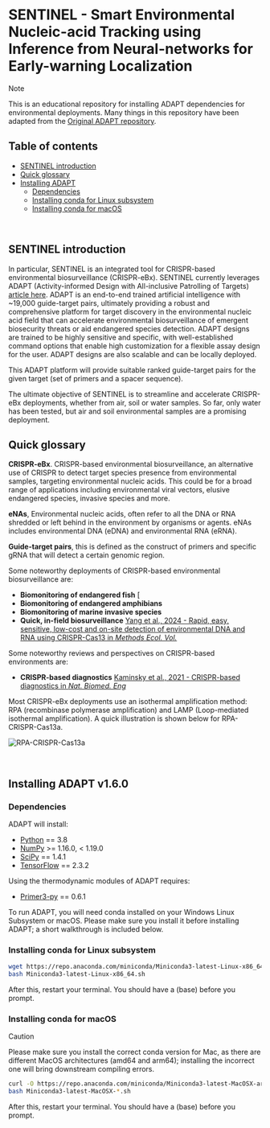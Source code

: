 # SENTINEL - Smart Environmental Nucleic-acid Tracking using Inference from Neural-networks for Early-warning Localization

> [!NOTE]
> This is an educational repository for installing ADAPT dependencies for environmental deployments. Many things in this repository have been adapted from the [Original ADAPT repository](https://github.com/broadinstitute/adapt/blob/main/).



## Table of contents

* [SENTINEL introduction](#sentinel-introduction)
* [Quick glossary](#quick-glossary)
* [Installing ADAPT](#installing-adapt-v1.6.0)
  * [Dependencies](#dependencies)
  * [Installing conda for Linux subsystem](#installing-conda-for-linux-subsystem)
  * [Installing conda for macOS](#installing-conda-for-macos)

 <br/>
 
## SENTINEL introduction

In particular, SENTINEL is an integrated tool for CRISPR-based environmental biosurveillance (CRISPR-eBx). SENTINEL currently leverages ADAPT (Activity-informed Design with All-inclusive Patrolling of Targets) [article here](https://www.nature.com/articles/s41587-022-01213-5). ADAPT is an end-to-end trained artificial intelligence with ~19,000 guide-target pairs, ultimately providing a robust and comprehensive platform for target discovery in the environmental nucleic acid field that can accelerate environmental biosurveillance of emergent biosecurity threats or aid endangered species detection. ADAPT designs are trained to be highly sensitive and specific, with well-established command options that enable high customization for a flexible assay design for the user. ADAPT designs are also scalable and can be locally deployed.

This ADAPT platform will provide suitable ranked guide-target pairs for the given target (set of primers and a spacer sequence).

The ultimate objective of SENTINEL is to streamline and accelerate CRISPR-eBx deployments, whether from air, soil or water samples. So far, only water has been tested, but air and soil environmental samples are a promising deployment.

## Quick glossary

**CRISPR-eBx**. CRISPR-based environmental biosurveillance, an alternative use of CRISPR to detect target species presence from environmental samples, targeting environmental nucleic acids. This could be for a broad range of applications including environmental viral vectors, elusive endangered species, invasive species and more.

**eNAs**, Environmental nucleic acids, often refer to all the DNA or RNA shredded or left behind in the environment by organisms or agents. eNAs includes environmental DNA (eDNA) and environmental RNA (eRNA).

**Guide-target pairs**, this is defined as the construct of primers and specific gRNA that will detect a certain genomic region.

Some noteworthy deployments of CRISPR-based environmental biosurveillance are:

* **Biomonitoring of endangered fish** [
* **Biomonitoring of endangered amphibians**
* **Biomonitoring of marine invasive species**
* **Quick, in-field biosurveillance** [Yang et al., 2024 - Rapid, easy, sensitive, low-­cost and on-­site detection of environmental DNA and RNA using CRISPR-­Cas13 in _Methods Ecol. Vol._](https://doi.org/10.1111/2041-210X.14369)

Some noteworthy reviews and perspectives on CRISPR-based environments are:

* **CRISPR-based diagnostics** [Kaminsky et al., 2021 - CRISPR-based diagnostics in _Nat. Biomed. Eng_](https://doi.org/10.1038/s41551-021-00760-7)


Most CRISPR-eBx deployments use an isothermal amplification method: RPA (recombinase polymerase amplification) and LAMP (Loop-mediated isothermal amplification). A quick illustration is shown below for RPA-CRISPR-Cas13a.

![RPA-CRISPR-Cas13a](Illustrations/SENTINEL.jpeg)

 <br/>

## Installing ADAPT v1.6.0

### Dependencies

ADAPT will install:
* [Python](https://www.python.org) == 3.8
* [NumPy](http://www.numpy.org) &gt;= 1.16.0, &lt; 1.19.0
* [SciPy](https://www.scipy.org) == 1.4.1
* [TensorFlow](https://www.tensorflow.org) == 2.3.2

Using the thermodynamic modules of ADAPT requires:
* [Primer3-py](https://libnano.github.io/primer3-py) == 0.6.1

To run ADAPT, you will need conda installed on your Windows Linux Subsystem or macOS. Please make sure you install it before installing ADAPT; a short walkthrough is included below.

### Installing conda for Linux subsystem

```bash
wget https://repo.anaconda.com/miniconda/Miniconda3-latest-Linux-x86_64.sh
bash Miniconda3-latest-Linux-x86_64.sh
```
After this, restart your terminal. You should have a (base) before you prompt.

### Installing conda for macOS

>[!CAUTION]
>Please make sure you install the correct conda version for Mac, as there are different MacOS architectures (amd64 and arm64); installing the incorrect one will bring downstream compiling errors.

```bash
curl -O https://repo.anaconda.com/miniconda/Miniconda3-latest-MacOSX-arm64.sh
bash Miniconda3-latest-MacOSX-*.sh
```
After this, restart your terminal. You should have a (base) before you prompt.

